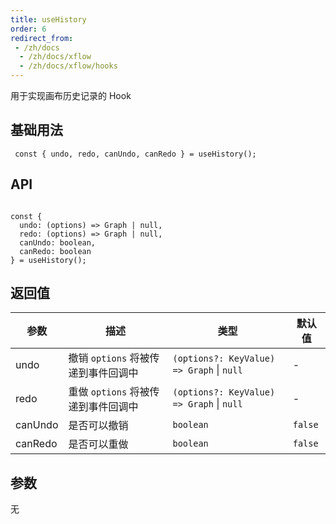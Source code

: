 ```yaml
---
title: useHistory 
order: 6
redirect_from:
 - /zh/docs
  - /zh/docs/xflow
  - /zh/docs/xflow/hooks
---
```


用于实现画布历史记录的 Hook

## 基础用法

```tsx
 const { undo, redo, canUndo, canRedo } = useHistory();
```

## API

```tsx
  
const {
  undo: (options) => Graph | null,
  redo: (options) => Graph | null,
  canUndo: boolean,
  canRedo: boolean
} = useHistory();

```

## 返回值

| 参数 | 描述 | 类型 | 默认值 |
|--------|------|------|-------|
| undo| 撤销 `options` 将被传递到事件回调中 | `(options?: KeyValue) => Graph` \| `null` | - |
| redo| 重做 `options` 将被传递到事件回调中| `(options?: KeyValue) => Graph` \| `null` | - |
| canUndo| 是否可以撤销 | `boolean` | `false` |
| canRedo| 是否可以重做 | `boolean` | `false` |

## 参数

无
